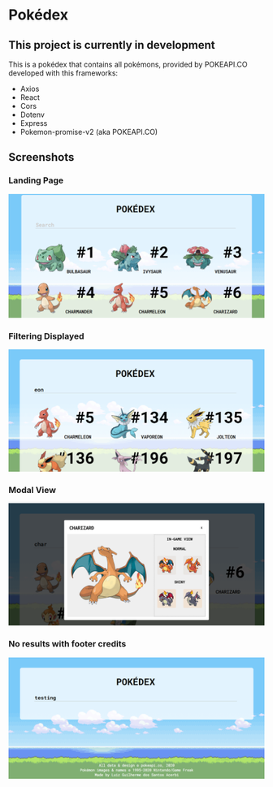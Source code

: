 # Pokédex
## This project is currently in development

This is a pokédex that contains all pokémons, provided by POKEAPI.CO
developed with this frameworks:

* Axios  
* React  
* Cors  
* Dotenv  
* Express  
* Pokemon-promise-v2 (aka POKEAPI.CO)  

## Screenshots
### Landing Page
![Screenshot1](https://raw.githubusercontent.com/LgAcerbi/Pokedex/main/screenshots/Screenshot_0.png)

### Filtering Displayed
![Screenshot2](https://raw.githubusercontent.com/LgAcerbi/Pokedex/main/screenshots/Screenshot_2.png)

### Modal View
![Screenshot3](https://raw.githubusercontent.com/LgAcerbi/Pokedex/main/screenshots/Screenshot_4.png)

### No results with footer credits
![Screenshot4](https://raw.githubusercontent.com/LgAcerbi/Pokedex/main/screenshots/Screenshot_5.png)


